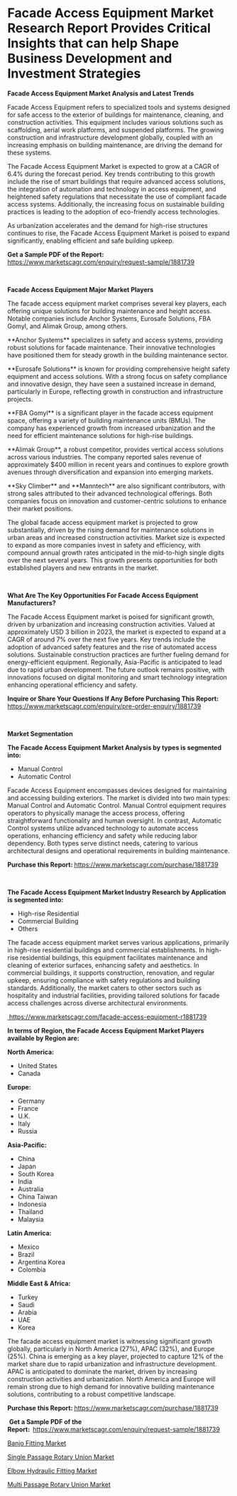 <p><h1>Facade Access Equipment Market Research Report Provides Critical Insights that can help Shape Business Development and Investment Strategies</h1></p><p><strong>Facade Access Equipment Market Analysis and Latest Trends</strong></p>
<p><p>Facade Access Equipment refers to specialized tools and systems designed for safe access to the exterior of buildings for maintenance, cleaning, and construction activities. This equipment includes various solutions such as scaffolding, aerial work platforms, and suspended platforms. The growing construction and infrastructure development globally, coupled with an increasing emphasis on building maintenance, are driving the demand for these systems.</p><p>The Facade Access Equipment Market is expected to grow at a CAGR of 6.4% during the forecast period. Key trends contributing to this growth include the rise of smart buildings that require advanced access solutions, the integration of automation and technology in access equipment, and heightened safety regulations that necessitate the use of compliant facade access systems. Additionally, the increasing focus on sustainable building practices is leading to the adoption of eco-friendly access technologies.</p><p>As urbanization accelerates and the demand for high-rise structures continues to rise, the Facade Access Equipment Market is poised to expand significantly, enabling efficient and safe building upkeep.</p></p>
<p><strong>Get a Sample PDF of the Report:&nbsp;</strong> <a href="https://www.marketscagr.com/enquiry/request-sample/1881739?utm_campaign=1868&utm_medium=2&utm_source=Github&utm_content=ia&utm_term=11042025&utm_id=facade-access-equipment">https://www.marketscagr.com/enquiry/request-sample/1881739</a></p>
<p>&nbsp;</p>
<p><strong>Facade Access Equipment Major Market Players</strong></p>
<p><p>The facade access equipment market comprises several key players, each offering unique solutions for building maintenance and height access. Notable companies include Anchor Systems, Eurosafe Solutions, FBA Gomyl, and Alimak Group, among others.</p><p>**Anchor Systems** specializes in safety and access systems, providing robust solutions for facade maintenance. Their innovative technologies have positioned them for steady growth in the building maintenance sector.</p><p>**Eurosafe Solutions** is known for providing comprehensive height safety equipment and access solutions. With a strong focus on safety compliance and innovative design, they have seen a sustained increase in demand, particularly in Europe, reflecting growth in construction and infrastructure projects.</p><p>**FBA Gomyl** is a significant player in the facade access equipment space, offering a variety of building maintenance units (BMUs). The company has experienced growth from increased urbanization and the need for efficient maintenance solutions for high-rise buildings.</p><p>**Alimak Group**, a robust competitor, provides vertical access solutions across various industries. The company reported sales revenue of approximately $400 million in recent years and continues to explore growth avenues through diversification and expansion into emerging markets.</p><p> **Sky Climber** and **Manntech** are also significant contributors, with strong sales attributed to their advanced technological offerings. Both companies focus on innovation and customer-centric solutions to enhance their market positions.</p><p>The global facade access equipment market is projected to grow substantially, driven by the rising demand for maintenance solutions in urban areas and increased construction activities. Market size is expected to expand as more companies invest in safety and efficiency, with compound annual growth rates anticipated in the mid-to-high single digits over the next several years. This growth presents opportunities for both established players and new entrants in the market.</p></p>
<p>&nbsp;</p>
<p><strong>What Are The Key Opportunities For Facade Access Equipment Manufacturers?</strong></p>
<p><p>The Facade Access Equipment market is poised for significant growth, driven by urbanization and increasing construction activities. Valued at approximately USD 3 billion in 2023, the market is expected to expand at a CAGR of around 7% over the next five years. Key trends include the adoption of advanced safety features and the rise of automated access solutions. Sustainable construction practices are further fueling demand for energy-efficient equipment. Regionally, Asia-Pacific is anticipated to lead due to rapid urban development. The future outlook remains positive, with innovations focused on digital monitoring and smart technology integration enhancing operational efficiency and safety.</p></p>
<p><strong>Inquire or Share Your Questions If Any Before Purchasing This Report:</strong> <a href="https://www.marketscagr.com/enquiry/pre-order-enquiry/1881739?utm_campaign=1868&utm_medium=2&utm_source=Github&utm_content=ia&utm_term=11042025&utm_id=facade-access-equipment">https://www.marketscagr.com/enquiry/pre-order-enquiry/1881739</a></p>
<p>&nbsp;</p>
<p><strong>Market Segmentation</strong></p>
<p><strong>The Facade Access Equipment Market Analysis by types is segmented into:</strong></p>
<p><ul><li>Manual Control</li><li>Automatic Control</li></ul></p>
<p><p>Facade Access Equipment encompasses devices designed for maintaining and accessing building exteriors. The market is divided into two main types: Manual Control and Automatic Control. Manual Control equipment requires operators to physically manage the access process, offering straightforward functionality and human oversight. In contrast, Automatic Control systems utilize advanced technology to automate access operations, enhancing efficiency and safety while reducing labor dependency. Both types serve distinct needs, catering to various architectural designs and operational requirements in building maintenance.</p></p>
<p><strong>Purchase this Report:&nbsp;</strong><a href="https://www.marketscagr.com/purchase/1881739?utm_campaign=1868&utm_medium=2&utm_source=Github&utm_content=ia&utm_term=11042025&utm_id=facade-access-equipment">https://www.marketscagr.com/purchase/1881739</a></p>
<p>&nbsp;</p>
<p><strong>The Facade Access Equipment Market Industry Research by Application is segmented into:</strong></p>
<p><ul><li>High-rise Residential</li><li>Commercial Building</li><li>Others</li></ul></p>
<p><p>The facade access equipment market serves various applications, primarily in high-rise residential buildings and commercial establishments. In high-rise residential buildings, this equipment facilitates maintenance and cleaning of exterior surfaces, enhancing safety and aesthetics. In commercial buildings, it supports construction, renovation, and regular upkeep, ensuring compliance with safety regulations and building standards. Additionally, the market caters to other sectors such as hospitality and industrial facilities, providing tailored solutions for facade access challenges across diverse architectural environments.</p></p>
<p><a href="https://www.marketscagr.com/facade-access-equipment-r1881739?utm_campaign=1868&utm_medium=2&utm_source=Github&utm_content=ia&utm_term=11042025&utm_id=facade-access-equipment">&nbsp;https://www.marketscagr.com/facade-access-equipment-r1881739</a></p>
<p><strong>In terms of Region, the Facade Access Equipment Market Players available by Region are:</strong></p>
<p>
    <p> <strong> North America: </strong>
        <ul>
            <li>United States</li>
            <li>Canada</li>
        </ul>
        </p> 
    <p> <strong> Europe: </strong>
        <ul>
            <li>Germany</li>
            <li>France</li>
            <li>U.K.</li>
            <li>Italy</li>
            <li>Russia</li>
        </ul>
        </p> 
    <p> <strong> Asia-Pacific: </strong>
        <ul>
            <li>China</li>
            <li>Japan</li>
            <li>South Korea</li>
            <li>India</li>
            <li>Australia</li>
            <li>China Taiwan</li>
            <li>Indonesia</li>
            <li>Thailand</li>
            <li>Malaysia</li>
        </ul>
        </p> 
    <p> <strong> Latin America: </strong>
        <ul>
            <li>Mexico</li>
            <li>Brazil</li>
            <li>Argentina Korea</li>
            <li>Colombia</li>
        </ul>
        </p> 
    <p> <strong> Middle East & Africa: </strong>
        <ul>
            <li>Turkey</li>
            <li>Saudi</li>
            <li>Arabia</li>
            <li>UAE</li>
            <li>Korea</li>
        </ul>
    </p>
    </p>
<p><p>The facade access equipment market is witnessing significant growth globally, particularly in North America (27%), APAC (32%), and Europe (25%). China is emerging as a key player, projected to capture 12% of the market share due to rapid urbanization and infrastructure development. APAC is anticipated to dominate the market, driven by increasing construction activities and urbanization. North America and Europe will remain strong due to high demand for innovative building maintenance solutions, contributing to a robust competitive landscape.</p></p>
<p><strong>Purchase this Report: </strong><a href="https://www.marketscagr.com/purchase/1881739?utm_campaign=1868&utm_medium=2&utm_source=Github&utm_content=ia&utm_term=11042025&utm_id=facade-access-equipment">https://www.marketscagr.com/purchase/1881739</a></p>
<p>&nbsp;<strong>Get a Sample PDF of the Report:&nbsp;&nbsp;</strong><a href="https://www.marketscagr.com/enquiry/request-sample/1881739?utm_campaign=1868&utm_medium=2&utm_source=Github&utm_content=ia&utm_term=11042025&utm_id=facade-access-equipment">https://www.marketscagr.com/enquiry/request-sample/1881739</a></p>
<p><strong></strong></p>
<p><p><a href="https://github.com/widlerumland/Market-Research-Report-List-1/blob/main/banjo-fitting-market.md?utm_campaign=1868&utm_medium=2&utm_source=Github&utm_content=ia&utm_term=11042025&utm_id=facade-access-equipment">Banjo Fitting Market</a></p><p><a href="https://github.com/uldularido/Market-Research-Report-List-1/blob/main/single-passage-rotary-union-market.md?utm_campaign=1868&utm_medium=2&utm_source=Github&utm_content=ia&utm_term=11042025&utm_id=facade-access-equipment">Single Passage Rotary Union Market</a></p><p><a href="https://github.com/decockogbaro25/Market-Research-Report-List-1/blob/main/elbow-hydraulic-fitting-market.md?utm_campaign=1868&utm_medium=2&utm_source=Github&utm_content=ia&utm_term=11042025&utm_id=facade-access-equipment">Elbow Hydraulic Fitting Market</a></p><p><a href="https://github.com/panciujoslin3/Market-Research-Report-List-1/blob/main/multi-passage-rotary-union-market.md?utm_campaign=1868&utm_medium=2&utm_source=Github&utm_content=ia&utm_term=11042025&utm_id=facade-access-equipment">Multi Passage Rotary Union Market</a></p></p>